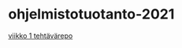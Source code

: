 # ohjelmistotuotanto-2021

[viikko 1 tehtävärepo](https://github.com/Pentza/ohjelmistotuotanto-2021-viikko1)  
